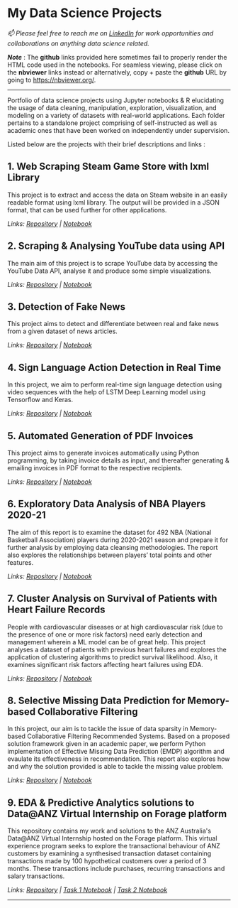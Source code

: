 # My Data Science Projects

*📫 Please feel free to reach me on [LinkedIn](https://www.linkedin.com/in/detapojoy) for work opportunities and collaborations on anything data science related.*

***Note*** : The **github** links provided here sometimes fail to properly render the HTML code used in the notebooks. For seamless viewing, please click on the **nbviewer** links instead or alternatively, copy + paste the **github** URL by going to https://nbviewer.org/.

***
Portfolio of data science projects using Jupyter notebooks &amp; R elucidating the usage of data cleaning, manipulation, exploration, visualization, and modeling on a variety of datasets with real-world applications. Each folder pertains to a standalone project comprising of self-instructed as well as academic ones that have been worked on independently under supervision.

Listed below are the projects with their brief descriptions and links :

## 1. Web Scraping Steam Game Store with lxml Library
This project is to extract and access the data on Steam website in an easily readable format using lxml library. The output will be provided in a JSON format, that can be used further for other applications.

*Links: [Repository](https://github.com/tapojoyde/Steam_Scrape) | [Notebook](https://nbviewer.org/github/tapojoyde/Steam_Scrape/blob/main/steam-scrape.ipynb)*

## 2. Scraping & Analysing YouTube data using API
The main aim of this project is to scrape YouTube data by accessing the YouTube Data API, analyse it and produce some simple visualizations.

*Links: [Repository](https://github.com/tapojoyde/YouTube-Analysis) | [Notebook](https://nbviewer.org/github/tapojoyde/YouTube-Analysis/blob/main/YT_analysis.ipynb)*

## 3. Detection of Fake News
This project aims to detect and differentiate between real and fake news from a given dataset of news articles.

*Links: [Repository](https://github.com/tapojoyde/Fake-News-Detection) | [Notebook](https://nbviewer.org/github/tapojoyde/Fake-News-Detection/blob/main/fake_news_detection.ipynb)*

## 4. Sign Language Action Detection in Real Time
In this project, we aim to perform real-time sign language detection using video sequences with the help of LSTM Deep Learning model using Tensorflow and Keras.

*Links: [Repository](https://github.com/tapojoyde/Sign-Language-Detection) | [Notebook](https://nbviewer.org/github/tapojoyde/Sign-Language-Detection/blob/main/sign_lang_detection.ipynb)*

## 5. Automated Generation of PDF Invoices
This project aims to generate invoices automatically using Python programming, by taking invoice details as input, and thereafter generating & emailing invoices in PDF format to the respective recipients.

*Links: [Repository](https://github.com/tapojoyde/Auto-Invoice-Generator) | [Notebook](https://nbviewer.org/github/tapojoyde/Auto-Invoice-Generator/blob/main/auto_invoice.ipynb)*

## 6. Exploratory Data Analysis of NBA Players 2020-21
The aim of this report is to examine the dataset for 492 NBA (National Basketball Association) players during 2020-2021 season and prepare it for further analysis by employing data cleansing methodologies. The report also explores the relationships between players’ total points and other features.

*Links: [Repository](https://github.com/tapojoyde/NBA-Analysis) | [Notebook](https://nbviewer.org/github/tapojoyde/NBA-Analysis/blob/main/EDA_NBA.ipynb)*

## 7. Cluster Analysis on Survival of Patients with Heart Failure Records
People with cardiovascular diseases or at high cardiovascular risk (due to the presence of one or more risk factors) need early detection and management wherein a ML model can be of great help. This project analyses a dataset of patients with previous heart failures and explores the application of clustering algorithms to predict survival likelihood. Also, it examines significant risk factors affecting heart failures using EDA.

*Links: [Repository](https://github.com/tapojoyde/HeartFailure-Cluster) | [Notebook](https://nbviewer.org/github/tapojoyde/HeartFailure-Cluster/blob/main/hf_cluster.ipynb)*

## 8. Selective Missing Data Prediction for Memory-based Collaborative Filtering
In this project, our aim is to tackle the issue of data sparsity in Memory-based Collaborative Filtering Recommended Systems. Based on a proposed solution framework given in an academic paper, we perform Python implementation of Effective Missing Data Prediction (EMDP) algorithm and evaulate its effectiveness in recommendation.
This report also explores how and why the solution provided is able to tackle the missing value problem.

*Links: [Repository](https://github.com/tapojoyde/MissingData-CF) | [Notebook](https://nbviewer.org/github/tapojoyde/MissingData-CF/blob/main/missingval_cf.ipynb)*

## 9. EDA & Predictive Analytics solutions to Data@ANZ Virtual Internship on Forage platform 
This repository contains my work and solutions to the ANZ Australia's Data@ANZ Virtual Internship hosted on the Forage platform. This virtual experience program seeks to explore the transactional behaviour of ANZ customers by examining a synthesised transaction dataset containing transactions made by 100 hypothetical customers over a period of 3 months. These transactions include purchases, recurring transactions and salary transactions.

*Links: [Repository](https://github.com/tapojoyde/ANZ-Data-Internship) | [Task 1 Notebook](https://nbviewer.org/github/tapojoyde/ANZ-Data-Internship/blob/main/anz_task1.ipynb) | [Task 2 Notebook](https://nbviewer.org/github/tapojoyde/ANZ-Data-Internship/blob/main/anz_task2.ipynb)*

---
